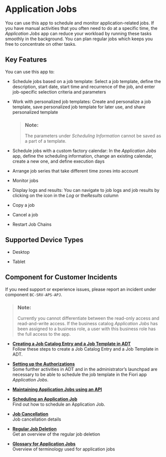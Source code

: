<!-- loio37e7a011a524405882af49cce79f0fb4 -->

# Application Jobs



You can use this app to schedule and monitor application-related jobs. If you have manual activities that you often need to do at a specific time, the *Application Jobs* app can reduce your workload by running these tasks smoothly in the background. You can plan regular jobs which keeps you free to concentrate on other tasks.



## Key Features

You can use this app to:



-   Schedule jobs based on a job template: Select a job template, define the description, start date, start time and recurrence of the job, and enter job-specific selection criteria and parameters

-   Work with personalized job templates: Create and personalize a job template, save personalized job template for later use, and share personalized template

    > ### Note:  
    > The parameters under *Scheduling Information* cannot be saved as a part of a template.

-   Schedule jobs with a custom factory calendar: In the *Application Jobs* app, define the scheduling information, change an existing calendar, create a new one, and define execution days

-   Arrange job series that take different time zones into account

-   Monitor jobs

-   Display logs and results: You can navigate to job logs and job results by clicking on the icon in the *Log* or the*Results* column

-   Copy a job

-   Cancel a job

-   Restart Job Chains




<a name="loio37e7a011a524405882af49cce79f0fb4__supported_devices"/>

## Supported Device Types

-   Desktop

-   Tablet




<a name="loio37e7a011a524405882af49cce79f0fb4__customer_component"/>

## Component for Customer Incidents

If you need support or experience issues, please report an incident under component `BC-SRV-APS-APJ`.



> ### Note:  
> Currently you cannot differentiate between the read-only access and read-and-write access. If the business catalog *Application Jobs* has been assigned to a business role, a user with this business role has the full access to the app.

-   **[Creating a Job Catalog Entry and a Job Template in ADT](../30-development/Creating_a_Job_Catalog_Entry_and_a_Job_Template_in_ADT_949ba00.md "Follow these steps to create a Job Catalog Entry and a Job Template in ADT.")**  
Follow these steps to create a Job Catalog Entry and a Job Template in ADT.
-   **[Setting up the Authorizations](../30-development/Setting_up_the_Authorizations_bb559a5.md "Some further activities in ADT and in the administrator’s launchpad are necessary to
		be able to schedule the job template in the Fiori app Application
			Jobs.")**  
Some further activities in ADT and in the administrator’s launchpad are necessary to be able to schedule the job template in the Fiori app *Application Jobs*.
-   **[Maintaining Application Jobs using an API](../30-development/Maintaining_Application_Jobs_using_an_API_1491e6c.md "")**  

-   **[Scheduling an Application Job](Scheduling_an_Application_Job_147d689.md "Find out how to schedule an Application Job.")**  
Find out how to schedule an Application Job.
-   **[Job Cancellation](Job_Cancellation_6aabfe1.md "Job cancellation details")**  
Job cancellation details
-   **[Regular Job Deletion](Regular_Job_Deletion_a98358c.md "Get an overview of the regular job deletion")**  
Get an overview of the regular job deletion
-   **[Glossary for Application Jobs](Glossary_for_Application_Jobs_319936c.md "Overview of terminology used for application jobs")**  
Overview of terminology used for application jobs

